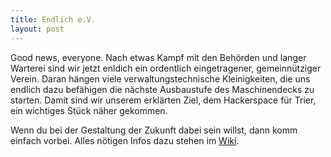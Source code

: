 ```yaml
---
title: Endlich e.V.
layout: post
---
```


Good news, everyone. Nach etwas Kampf mit den Behörden und langer Warterei sind wir jetzt enldich ein ordentlich eingetragener, gemeinnütziger Verein. Daran hängen viele verwaltungstechnische Kleinigkeiten, die uns endlich dazu befähigen die nächste Ausbaustufe des Maschinendecks zu starten. Damit sind wir unserem erklärten Ziel, dem Hackerspace für Trier, ein wichtiges Stück näher gekommen.

Wenn du bei der Gestaltung der Zukunft dabei sein willst, dann komm einfach vorbei. Alles nötigen Infos dazu stehen im [Wiki](http://wiki.maschinendeck.org/wiki/Main_Page).